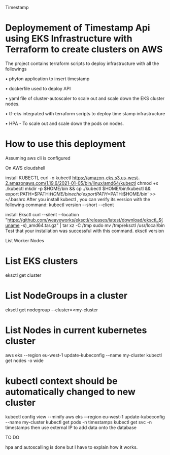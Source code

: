 Timestamp
# Deploymement of Timestamp Api using EKS Infrastructure with Terraform to create clusters on AWS

The project contains terraform scripts to deploy infrastructure with all the followings 

• phyton application to insert timestamp 

• dockerfile used to deploy API 

• yaml file of cluster-autoscaler to scale out and scale down the EKS cluster nodes.

• tf-eks integrated with terraform scripts to deploy time stamp infrastructure 

• HPA - To scale out and scale down the pods on nodes.

# How to use this deployment

Assuming aws cli is configured

On AWS cloudshell

install KUBECTL 
curl -o kubectl 
https://amazon-eks.s3.us-west-2.amazonaws.com/1.19.6/2021-01-05/bin/linux/amd64/kubectl
chmod +x ./kubectl 
mkdir -p $HOME/bin && cp ./kubectl $HOME/bin/kubectl && export PATH=$PATH:$HOME/bin echo 'export PATH=$PATH:$HOME/bin' >> ~/.bashrc 
After you install kubectl , you can verify its version with the following command: kubectl version --short --client 

install Eksctl
curl --silent --location 
"https://github.com/weaveworks/eksctl/releases/latest/download/eksctl_$(uname -s)_amd64.tar.gz" | tar xz -C /tmp 
sudo mv /tmp/eksctl /usr/local/bin 
Test that your installation was successful with this command. eksctl version 

List Worker Nodes 
# List EKS clusters 
eksctl get cluster 
# List NodeGroups in a cluster 
eksctl get nodegroup --cluster=<my-cluster 
# List Nodes in current kubernetes cluster 
aws eks --region eu-west-1 update-kubeconfig --name my-cluster
kubectl get nodes -o wide 
  

# kubectl context should be automatically changed to new cluster 
kubectl config view --minify
aws eks --region eu-west-1 update-kubeconfig --name my-cluster
kubectl get pods -n timestamps
kubectl get svc -n timestamps
then use external IP to add data onto the database

TO DO

hpa and autoscalling is done but I have to explain how it works.



  
  
